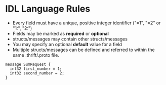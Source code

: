 # IDL Language Rules
- Every field must have a unique, positive integer identifier ("=1", "=2" or "1:", "2:")
- Fields may be marked as **required** or **optional**
- structs/messages may contain other structs/messages
- You may specify an optional **default** value for a field
- Multiple structs/messages can be defined and referred to within the same .thrift/.proto file.

````
message SumRequest {
  int32 first_number = 1;
  int32 second_number = 2;
}
````
